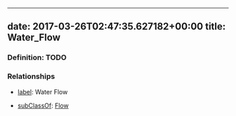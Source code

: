 
---
date: 2017-03-26T02:47:35.627182+00:00
title: Water_Flow
---
### Definition: TODO

### Relationships

* [label](http://www.w3.org/2000/01/rdf-schema#label): Water Flow

* [subClassOf](http://www.w3.org/2000/01/rdf-schema#subClassOf): [Flow](https://brickschema.org/schema/1.0/Brick#Flow)
